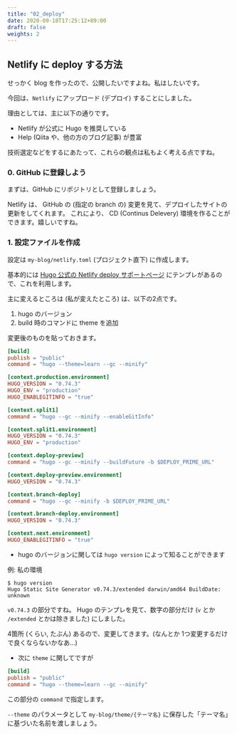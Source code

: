 ```yaml
---
title: "02_deploy"
date: 2020-09-18T17:25:12+09:00
draft: false
weights: 2
---
```


## Netlify に deploy する方法

せっかく blog を作ったので、公開したいですよね。私はしたいです。

今回は、`Netlify` にアップロード (デプロイ) することにしました。

理由としては、主に以下の通りです。

* Netlify が公式に Hugo を推奨している
* Help (Qiita や、他の方のブログ記事) が豊富

技術選定などをするにあたって、これらの観点は私もよく考える点ですね。

### 0. GitHub に登録しよう
まずは、GitHub にリポジトリとして登録しましょう。

Netlify は、 GitHub の (指定の branch の) 変更を見て、デプロイしたサイトの更新をしてくれます。
これにより、 CD (Continus Delevery) 環境を作ることができます。嬉しいですね。


### 1. 設定ファイルを作成

設定は `my-blog/netlify.toml` (プロジェクト直下) に作成します。

基本的には [Hugo 公式の Netlify deploy サポートページ](https://gohugo.io/hosting-and-deployment/hosting-on-netlify/#configure-hugo-version-in-netlify) にテンプレがあるので、これを利用します。

主に変えるところは (私が変えたところ) は、以下の2点です。

1. hugo のバージョン
2. build 時のコマンドに theme を追加

変更後のものを貼っておきます。

```netlify.toml
[build]
publish = "public"
command = "hugo --theme=learn --gc --minify"

[context.production.environment]
HUGO_VERSION = "0.74.3"
HUGO_ENV = "production"
HUGO_ENABLEGITINFO = "true"

[context.split1]
command = "hugo --gc --minify --enableGitInfo"

[context.split1.environment]
HUGO_VERSION = "0.74.3"
HUGO_ENV = "production"

[context.deploy-preview]
command = "hugo --gc --minify --buildFuture -b $DEPLOY_PRIME_URL"

[context.deploy-preview.environment]
HUGO_VERSION = "0.74.3"

[context.branch-deploy]
command = "hugo --gc --minify -b $DEPLOY_PRIME_URL"

[context.branch-deploy.environment]
HUGO_VERSION = "0.74.3"

[context.next.environment]
HUGO_ENABLEGITINFO = "true"
```

* hugo のバージョンに関しては `hugo version` によって知ることができます

例: 私の環境
```
$ hugo version
Hugo Static Site Generator v0.74.3/extended darwin/amd64 BuildDate: unknown
```

`v0.74.3` の部分ですね。
Hugo のテンプレを見て、数字の部分だけ (`v` とか `/extended` とかは除きました) にしました。

4箇所 (くらい, たぶん) あるので、変更してきます。(なんとか 1つ変更するだけで良くならないかなあ...)


* 次に `theme` に関してですが

```netlify.toml
[build]
publish = "public"
command = "hugo --theme=learn --gc --minify"
```

この部分の `command` で指定します。

`--theme` のパラメータとして `my-blog/theme/{テーマ名}` に保存した「テーマ名」に基づいた名前を渡しましょう。